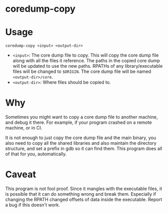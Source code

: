 coredump-copy
=============

# Usage

```
coredump-copy <input> <output-dir>
```


- `<input>`: The core dump file to copy. This will copy the core dump file along with all the files it reference. The paths in the copied core dump will be updated to use the new paths. RPATHs of any library/executable files will be changed to `$ORIGIN`. The core dump file will be named `<output-dir>/core`.
- `<output-dir>`: Where files should be copied to.

# Why

Sometimes you might want to copy a core dump file to another machine, and debug it there. For example, if your program crashed on a remote machine, or in CI.

It is not enough to just copy the core dump file and the main binary, you also need to copy all the shared libraries and also maintain the directory structure, and set a prefix in gdb so it can find them. This program does all of that for you, automatically.

# Caveat

This program is not fool proof. Since it mangles with the executable files, it is possible that it can do something wrong and break them. Especially if changing the RPATH changed offsets of data inside the executable. Report a bug if this doesn't work.
